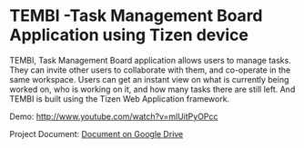 TEMBI -Task Management Board Application using Tizen device
=============================================================

TEMBI, Task Management Board application allows users to manage tasks. They can invite other users to collaborate with them, and co-operate in the same workspace. Users can get an instant view on what is currently being worked on, who is working on it, and how many tasks there are still left.
And TEMBI is built using the Tizen Web Application framework.

Demo: http://www.youtube.com/watch?v=mlUitPyOPcc

Project Document: [Document on Google Drive](https://docs.google.com/document/d/1DtEE-z9-9UvSzKfLyHGkQ8uMtIJ62xMSz2Ek_eq44RQ/edit?usp=sharing)
